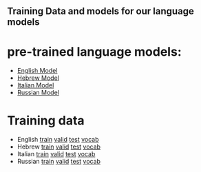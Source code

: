## Training Data and models for our language models 

# pre-trained language models:

* [English Model](https://s3.amazonaws.com/colorless-green-rnns/best-models/English/hidden650_batch128_dropout0.2_lr20.0.pt)
* [Hebrew Model](https://s3.amazonaws.com/colorless-green-rnns/best-models/Hebrew/hidden650_batch64_dropout0.1_lr20.0.pt)
* [Italian Model](https://s3.amazonaws.com/colorless-green-rnns/best-models/Italian/hidden650_batch64_dropout0.2_lr20.0.pt)
* [Russian Model](https://s3.amazonaws.com/colorless-green-rnns/best-models/Russian/hidden650_batch64_dropout0.2_lr20.0.pt)

# Training data

* English [train](https://s3.amazonaws.com/colorless-green-rnns/training-data/English/train.txt) [valid](https://s3.amazonaws.com/colorless-green-rnns/training-data/English/valid.txt) [test](https://s3.amazonaws.com/colorless-green-rnns/training-data/English/test.txt) [vocab](https://s3.amazonaws.com/colorless-green-rnns/training-data/English/vocab.txt)
* Hebrew [train](https://s3.amazonaws.com/colorless-green-rnns/training-data/Hebrew/train.txt) [valid](https://s3.amazonaws.com/colorless-green-rnns/training-data/Hebrew/valid.txt) [test](https://s3.amazonaws.com/colorless-green-rnns/training-data/Hebrew/test.txt) [vocab](https://s3.amazonaws.com/colorless-green-rnns/training-data/Hebrew/vocab.txt)
* Italian [train](https://s3.amazonaws.com/colorless-green-rnns/training-data/Italian/train.txt) [valid](https://s3.amazonaws.com/colorless-green-rnns/training-data/Italian/valid.txt) [test](https://s3.amazonaws.com/colorless-green-rnns/training-data/Italian/test.txt) [vocab](https://s3.amazonaws.com/colorless-green-rnns/training-data/Italian/vocab.txt)
* Russian [train](https://s3.amazonaws.com/colorless-green-rnns/training-data/Russian/train.txt) [valid](https://s3.amazonaws.com/colorless-green-rnns/training-data/Russian/valid.txt) [test](https://s3.amazonaws.com/colorless-green-rnns/training-data/Russian/test.txt) [vocab](https://s3.amazonaws.com/colorless-green-rnns/training-data/Russian/vocab.txt)

